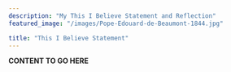 ```yaml
---
description: "My This I Believe Statement and Reflection"
featured_image: "/images/Pope-Edouard-de-Beaumont-1844.jpg"

title: "This I Believe Statement"
---
```


**CONTENT TO GO HERE**